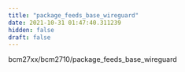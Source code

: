 ```yaml
---
title: "package_feeds_base_wireguard"
date: 2021-10-31 01:47:40.311239
hidden: false
draft: false
---
```


bcm27xx/bcm2710/package_feeds_base_wireguard

